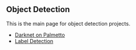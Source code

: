 ## Object Detection

This is the main page for object detection projects.

- [Darknet on Palmetto](darknet.md)
- [Label Detection](label-detection.md)
